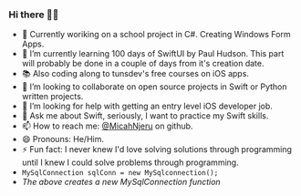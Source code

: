 ### Hi there 👋🏾

<!--
**MicahNjeru/MicahNjeru** is a ✨ _special_ ✨ repository because its `README.md` (this file) appears on your GitHub profile.

Here are some ideas to get you started:

- 🔭 Currently woriking on ... 
- 🌱 I’m currently learning ...
- 👯 I’m looking to collaborate on ...
- 🤔 I’m looking for help with ...
- 💬 Ask me about ...
- 📫 How to reach me: ...
- 😄 Pronouns: ...
- ⚡ Fun fact: ...
-->
- 🔭 Currently woriking on a school project in C#. Creating Windows Form Apps. 
- 🌱 I’m currently learning 100 days of SwiftUI by Paul Hudson. This part will probably be done in a couple of days from it's creation date. 
- 📚 Also coding along to tunsdev's free courses on iOS apps.
- 👯 I’m looking to collaborate on open source projects in Swift or Python written projects.
- 🤔 I’m looking for help with getting an entry level iOS developer job. 
- 💬 Ask me about Swift, seriously, I want to practice my Swift skills. 
- 📫 How to reach me: [@MicahNjeru](https://github.com/MicahNjeru) on github.
- 😄 Pronouns: He/Him.
- ⚡ Fun fact: I never knew I'd love solving solutions through programming until I knew I could solve problems through programming.
- `MySqlConnection sqlConn = new MySqlconnection();`
- *The above creates a new MySqlConnection function*
